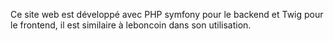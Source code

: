Ce site web est développé avec PHP symfony pour le backend et Twig pour le frontend, il est similaire à leboncoin dans son utilisation.